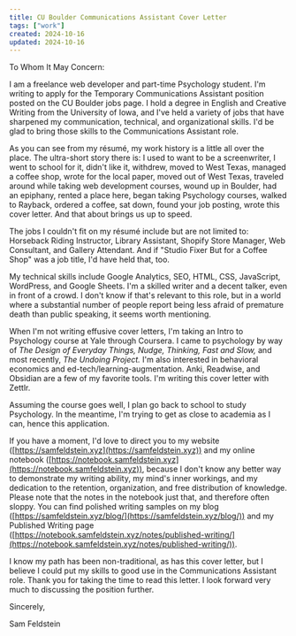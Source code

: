 ```yaml
---
title: CU Boulder Communications Assistant Cover Letter
tags: ["work"]
created: 2024-10-16
updated: 2024-10-16
---
```


To Whom It May Concern:

I am a freelance web developer and part-time Psychology student. I'm writing to apply for the Temporary Communications Assistant position posted on the CU Boulder jobs page. I hold a degree in English and Creative Writing from the University of Iowa, and I've held a variety of jobs that have sharpened my communication, technical, and organizational skills. I'd be glad to bring those skills to the Communications Assistant role.

As you can see from my résumé, my work history is a little all over the place. The ultra-short story there is: I used to want to be a screenwriter, I went to school for it, didn't like it, withdrew, moved to West Texas, managed a coffee shop, wrote for the local paper, moved out of West Texas, traveled around while taking web development courses, wound up in Boulder, had an epiphany, rented a place here, began taking Psychology courses, walked to Rayback, ordered a coffee, sat down, found your job posting, wrote this cover letter. And that about brings us up to speed.

The jobs I couldn't fit on my résumé include but are not limited to: Horseback Riding Instructor, Library Assistant, Shopify Store Manager, Web Consultant, and Gallery Attendant. And if "Studio Fixer But for a Coffee Shop" was a job title, I'd have held that, too.

My technical skills include Google Analytics, SEO, HTML, CSS, JavaScript, WordPress, and Google Sheets. I'm a skilled writer and a decent talker, even in front of a crowd. I don't know if that's relevant to this role, but in a world where a substantial number of people report being less afraid of premature death than public speaking, it seems worth mentioning.

When I'm not writing effusive cover letters, I'm taking an Intro to Psychology course at Yale through Coursera. I came to psychology by way of *The Design of Everyday Things,* *Nudge,* *Thinking, Fast and Slow,* and most recently, *The Undoing Project.* I'm also interested in behavioral economics and ed-tech/learning-augmentation. Anki, Readwise, and Obsidian are a few of my favorite tools. I'm writing this cover letter with Zettlr.

Assuming the course goes well, I plan go back to school to study Psychology. In the meantime, I'm trying to get as close to academia as I can, hence this application.

If you have a moment, I'd love to direct you to my website ([https://samfeldstein.xyz](https://samfeldstein.xyz)) and my online notebook ([https://notebook.samfeldstein.xyz](https://notebook.samfeldstein.xyz)), because I don't know any better way to demonstrate my writing ability, my mind's inner workings, and my dedication to the retention, organization, and free distribution of knowledge. Please note that the notes in the notebook just that, and therefore often sloppy. You can find polished writing samples on my blog ([https://samfeldstein.xyz/blog/](https://samfeldstein.xyz/blog/)) and my Published Writing page ([https://notebook.samfeldstein.xyz/notes/published-writing/](https://notebook.samfeldstein.xyz/notes/published-writing/)).

I know my path has been non-traditional, as has this cover letter, but I believe I could put my skills to good use in the Communications Assistant role. Thank you for taking the time to read this letter. I look forward very much to discussing the position further.

Sincerely,

Sam Feldstein
